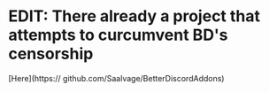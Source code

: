 <h1> EDIT: There already a project that attempts to curcumvent BD's censorship </h1>
[Here](https:// github.com/Saalvage/BetterDiscordAddons)
